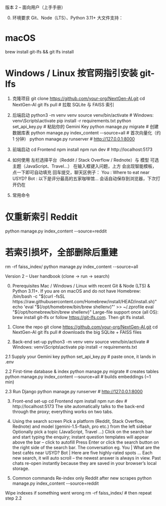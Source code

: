版本 2 – 面向用户（上手手册）

0. 环境要求
Git、Node（LTS）、Python 3.11+
大文件支持：
 # macOS
brew install git-lfs && git lfs install
# Windows / Linux 按官网指引安装 git-lfs

1. 克隆项目
git clone https://github.com/your-org/NextGen-AI.git
cd NextGen-AI
git lfs pull          # 拉取 SQLite 与 FAISS 索引

2. 后端启动
python3 -m venv venv
source venv/bin/activate          # Windows: venv\Scripts\activate
pip install -r requirements.txt
python set_api_key.py             # 粘贴你的 Gemini Key
python manage.py migrate          # 创建数据库表
python manage.py index_content --source=all   # 首次向量化（约 1 分钟）
python manage.py runserver        # http://127.0.0.1:8000

3. 前端启动
cd Frontend
npm install
npm run dev                       # http://localhost:5173

4. 如何使用
左栏选择平台（Reddit / Stack Overflow / Rednote）与 模型
可选 主题（JavaScript、Travel…）
在输入框键入问题，上方 会出现智能模板，点一下即可自动填充
回车提交，聊天区例子：
 You : Where to eat near USYD?
Bot : 以下是评分最高的五家咖啡馆…
会话自动保存到浏览器，下次打开仍在


5. 常用命令
# 仅重新索引 Reddit
python manage.py index_content --source=reddit

# 若索引损坏，全部删除后重建
rm -rf faiss_index/
python manage.py index_content --source=all



Version 2 – User handbook (clone → run → search)

0. Prerequisites
Mac / Windows / Linux with recent Git & Node (LTS) & Python 3.11+.
If you are on macOS and do not have Homebrew:
 /bin/bash -c "$(curl -fsSL https://raw.githubusercontent.com/Homebrew/install/HEAD/install.sh)"
echo 'eval "$(/opt/homebrew/bin/brew shellenv)"' >> ~/.zprofile
eval "$(/opt/homebrew/bin/brew shellenv)"
Large-file support once (all OS): brew install git-lfs or follow https://git-lfs.com. Then git lfs install.


1. Clone the repo
git clone https://github.com/your-org/NextGen-AI.git
cd NextGen-AI
git lfs pull           # downloads the big SQLite + FAISS files

2. Back-end set-up
python3 -m venv venv
source venv/bin/activate          # Windows: venv\Scripts\activate
pip install -r requirements.txt

2.1 Supply your Gemini key
python set_api_key.py             # paste once, it lands in .env

2.2 First-time database & index
python manage.py migrate          # creates tables
python manage.py index_content --source=all   # builds embeddings (~1 min)

2.3 Run Django
python manage.py runserver        # http://127.0.0.1:8000

3. Front-end set-up
cd Frontend
npm install
npm run dev                       # http://localhost:5173
The site automatically talks to the back-end through the proxy; everything works on two tabs.

4. Using the search screen
Pick a platform (Reddit, Stack Overflow, Rednote) and model (gemini-1.5-flash, pro etc.) from the left sidebar
Optionally pick a topic (JavaScript, Travel …)
Click on the search bar and start typing the enquiry; instant question templates will appear above the bar – click to autofill
Press Enter or click the search button on the right side of the search bar. The conversation eg.
You  | What are the best cafés near USYD?
Bot  | Here are five highly-rated spots …
Each new search, it will auto scroll – the newest answer is always in view. Past chats re-open instantly because they are saved in your browser’s local storage.


5. Common commands
Re-index only Reddit after new scrapes
python manage.py index_content --source=reddit

Wipe indexes if something went wrong
rm -rf faiss_index/   # then repeat step 2.2